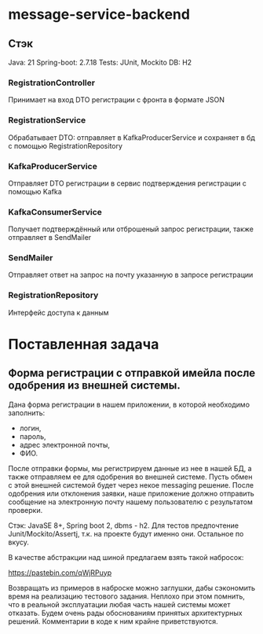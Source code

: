 # message-service-backend

## Стэк
Java: 21
Spring-boot: 2.7.18
Tests: JUnit, Mockito 
DB: H2

### RegistrationController
Принимает на вход DTO регистрации с фронта в формате JSON
### RegistrationService 
Обрабатывает DTO: отправляет в KafkaProducerService и сохраняет в бд с помощью RegistrationRepository
### KafkaProducerService
Отправляет DTO регистрации в сервис подтверждения регистрации с помощью Kafka 
### KafkaConsumerService 
Получает подтверждённый или отброшеный запрос регистрации, также отправляет в SendMailer
### SendMailer
Отправляет ответ на запрос на почту указанную в запросе регистрации
### RegistrationRepository
Интерфейс доступа к данным
# Поставленная задача

## Форма регистрации с отправкой имейла после одобрения из внешней системы.

Дана форма регистрации в нашем приложении, в которой необходимо заполнить:
- логин,
- пароль,
- адрес электронной почты,
- ФИО.

После отправки формы, мы регистрируем данные из нее в нашей БД, а также отправляем ее для одобрения во внешней системе. Пусть обмен с этой внешней системой будет через некое messaging решение. После одобрения или отклонения заявки, наше приложение должно отправить сообщение на электронную почту нашему пользователю с результатом проверки.

Стэк: JavaSE 8+, Spring boot 2, dbms - h2. Для тестов предпочтение Junit/Mockito/Assertj, т.к. на проекте будут именно они. Остальное по вкусу.
 
В качестве абстракции над шиной предлагаем взять такой набросок:

https://pastebin.com/qWjRPuyp

 

Возвращать из примеров в наброске можно заглушки, дабы сэкономить время на реализацию тестового задания. Неплохо при этом помнить, что в реальной эксплуатации любая часть нашей системы может отказать. Будем очень рады обоснованиям принятых архитектурных решений. Комментарии в коде к ним крайне приветствуются.
 
